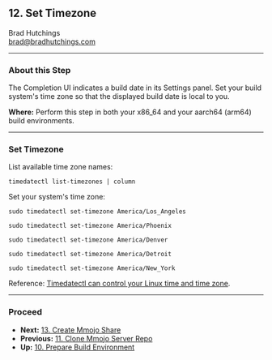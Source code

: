 ## 12. Set Timezone

Brad Hutchings<br/>
brad@bradhutchings.com

---
### About this Step
The Completion UI indicates a build date in its Settings panel. Set your build system's time zone so that the displayed build date is local to you.

**Where:** Perform this step in both your x86_64 and your aarch64 (arm64) build environments.

---
### Set Timezone

List available time zone names:
```
timedatectl list-timezones | column
```

Set your system's time zone:
```
sudo timedatectl set-timezone America/Los_Angeles
```
```
sudo timedatectl set-timezone America/Phoenix
```
```
sudo timedatectl set-timezone America/Denver
```
```
sudo timedatectl set-timezone America/Detroit
```
```
sudo timedatectl set-timezone America/New_York
```

Reference: [Timedatectl can control your Linux time and time zone](https://www.networkworld.com/article/970572/using-the-timedatectl-command-to-control-your-linux-time-and-time-zone.html).

---
### Proceed
- **Next:** [13. Create Mmojo Share](13-Create-Mmojo-Share.md)
- **Previous:** [11. Clone Mmojo Server Repo](11-Clone-Mmojo-Server-Repo.md)
- **Up:** [10. Prepare Build Environment](10-Prepare-Build-Environment.md)
